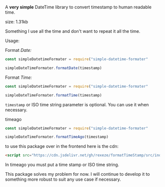 A **very simple** DateTime library to convert timestamp to human readable time.

size: 1.31kb

Something I use all the time and don't want to repeat it all the time.

Usage:

Format _Date:_

```javascript
const simpleDatetimeFormater = require("simple-datetime-formater"

simpleDateTimeFormater.formatDate(timestamp)

```

Format _Time:_

```javascript
const simpleDatetimeFormater = require("simple-datetime-formater"

simpleDateTimeFormater.formatTime(timestamp)

```

`timestamp` or ISO time string parameter is optional. You can use it when necessary.

timeago

```javascript
const simpleDatetimeFormater = require("simple-datetime-formater"

simpleDateTimeFormater.formatTimeAgo(timestamp)

```

to use this package over in the frontend here is the cdn:

```html
<script src="https://cdn.jsdelivr.net/gh/rexeze/formatTimeStamp/src/index-cdn.js"></script>
```

In timeago you must put a time stamp or ISO time string.

This package solves my problem for now.
I will continue to develop it to something more robust to suit any use case if necessary.
